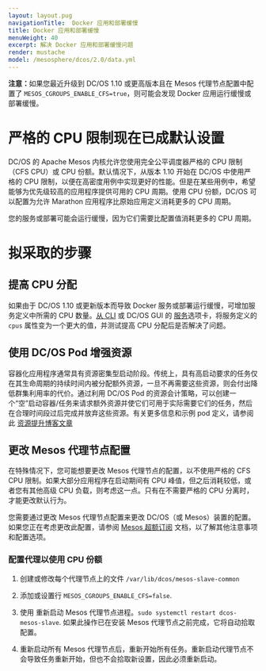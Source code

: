 ```yaml
---
layout: layout.pug
navigationTitle:  Docker 应用和部署缓慢
title: Docker 应用和部署缓慢
menuWeight: 40
excerpt: 解决 Docker 应用和部署缓慢问题
render: mustache
model: /mesosphere/dcos/2.0/data.yml
---
```


<p class="message--note"><strong>注意：</strong>如果您最近升级到 DC/OS 1.10 或更高版本且在 Mesos 代理节点配置中配置了 <code>MESOS_CGROUPS_ENABLE_CFS=true</code>，则可能会发现 Docker 应用运行缓慢或部署缓慢。</p>

# 严格的 CPU 限制现在已成默认设置

DC/OS 的 Apache Mesos 内核允许您使用完全公平调度器严格的 CPU 限制（CFS CPU）或 CPU 份额。默认情况下，从版本 1.10 开始在 DC/OS 中使用严格的 CPU 限制，以便在高密度用例中实现更好的性能。但是在某些用例中，希望能够为优先级较高的应用程序提供可用的 CPU 周期。使用 CPU 份额，DC/OS 可以配置为允许 Marathon 应用程序比原始应用定义消耗更多的 CPU 周期。

您的服务或部署可能会运行缓慢，因为它们需要比配置值消耗更多的 CPU 周期。

# 拟采取的步骤

## 提高 CPU 分配

如果由于 DC/OS  1.10 或更新版本而导致 Docker 服务或部署运行缓慢，可增加服务定义中所需的 CPU 数量。[从 CLI](/mesosphere/dcos/cn/2.0/deploying-services/update-user-service/) 或 DC/OS GUI 的 [服务](/mesosphere/dcos/cn/2.0/gui/services/)选项卡，将服务定义的 `cpus` 属性变为一个更大的值，并测试提高 CPU 分配后是否解决了问题。

## 使用 DC/OS Pod 增强资源

容器化应用程序通常具有资源密集型启动阶段。传统上，具有高启动要求的任务仅在其生命周期的持续时间内被分配额外资源，一旦不再需要这些资源，则会付出降低群集利用率的代价。通过利用 DC/OS Pod 的资源会计策略，可以创建一个“空”启动容器/任务来请求额外资源并使它们可用于实际需要它们的任务，然后在合理时间段过后完成并放弃这些资源。有关更多信息和示例 pod 定义，请参阅此 [资源提升博客文章](https://mesosphere.com/blog/application-jvm-startup/)

## 更改 Mesos 代理节点配置

在特殊情况下，您可能想要更改 Mesos 代理节点的配置，以不使用严格的 CFS CPU 限制。如果大部分应用程序在启动期间有 CPU 峰值，但之后消耗较低，或者您有其他高级 CPU 负载，则考虑这一点。只有在不需要严格的 CPU 分离时，才能更改默认行为。

您需要通过更改 Mesos 代理节点配置来更改 DC/OS（或 Mesos）装置的配置。如果您正在考虑更改此配置，请参阅 [Mesos 超额订阅](http://mesos.apache.org/documentation/latest/oversubscription/) 文档，以了解其他注意事项和配置选项。

### 配置代理以使用 CPU 份额

1. 创建或修改每个代理节点上的文件 `/var/lib/dcos/mesos-slave-common`

1. 添加或设置行 `MESOS_CGROUPS_ENABLE_CFS=false`.

1. 使用  重新启动 Mesos 代理节点进程。`sudo systemctl restart dcos-mesos-slave`. 如果此操作已在安装 Mesos 代理节点之前完成，它将自动拾取配置。

1. 重新启动所有 Mesos 代理节点后，重新开始所有任务。重新启动代理节点不会导致任务重新开始，但也不会拾取新设置，因此必须重新启动。

